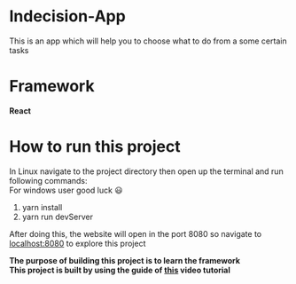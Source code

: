 # Indecision-App
This is an app which will help you to choose what to do from a some certain tasks

# Framework
<b>React</b>

# How to run this project
In Linux navigate to the project directory then open up the terminal and run following commands: <br>
For windows user good luck  &#x1F603; <br>
1. yarn install <br>
2. yarn run devServer <br>

After doing this, the website will open in the port 8080 so navigate to <a href="http://localhost:8080/">localhost:8080<a/> to explore this project <br>

<b> The purpose of building this project is to learn the framework <br>
This project is built by using the guide of <a href="https://www.youtube.com/watch?v=qI43yX1QeLM">this</a> video tutorial </b>
